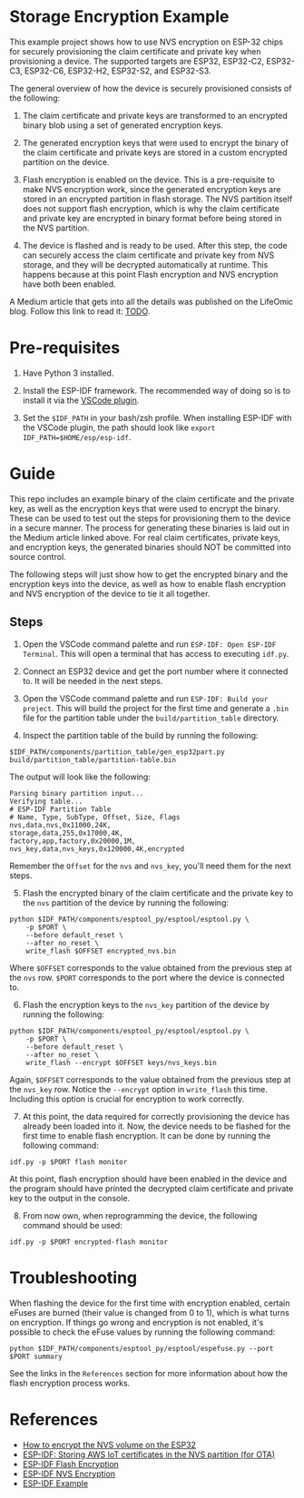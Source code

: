 # Storage Encryption Example

This example project shows how to use NVS encryption on ESP-32 chips for
securely provisioning the claim certificate and private key when provisioning
a device. The supported targets are ESP32, ESP32-C2, ESP32-C3, ESP32-C6,
ESP32-H2, ESP32-S2, and ESP32-S3.

The general overview of how the device is securely provisioned consists of the
following:

1. The claim certificate and private keys are transformed to an encrypted binary
blob using a set of generated encryption keys.

2. The generated encryption keys that were used to encrypt the binary of the
claim certificate and private keys are stored in a custom encrypted partition
on the device.

3. Flash encryption is enabled on the device. This is a pre-requisite to make
NVS encryption work, since the generated encryption keys are stored in an
encrypted partition in flash storage. The NVS partition itself does not support
flash encryption, which is why the claim certificate and private key are
encrypted in binary format before being stored in the NVS partition.

4. The device is flashed and is ready to be used. After this step, the code
can securely access the claim certificate and private key from NVS storage, and
they will be decrypted automatically at runtime. This happens because at this
point Flash encryption and NVS encryption have both been enabled.

A Medium article that gets into all the details was published on the LifeOmic
blog. Follow this link to read it: [TODO](https://medium.com/lifeomic).

# Pre-requisites

1. Have Python 3 installed.

2. Install the ESP-IDF framework. The recommended way of doing so is to install
it via the [VSCode plugin](https://github.com/espressif/vscode-esp-idf-extension/blob/master/docs/tutorial/install.md).

3. Set the `$IDF_PATH` in your bash/zsh profile. When installing ESP-IDF with
the VSCode plugin, the path should look like
`export IDF_PATH=$HOME/esp/esp-idf`.

# Guide

This repo includes an example binary of the claim certificate and the private
key, as well as the encryption keys that were used to encrypt the
binary. These can be used to test out the steps for provisioning them to the
device  in a secure manner. The process for generating these binaries is laid
out in the Medium article linked above. For real claim certificates, private
keys, and encryption keys, the generated binaries should NOT be committed into
source control.

The following steps will just show how to get the encrypted binary and the
encryption keys into the device, as well as how to enable flash encryption and
NVS encryption of the device to tie it all together.

## Steps

1. Open the VSCode command palette and run `ESP-IDF: Open ESP-IDF Terminal`.
This will open a terminal that has access to executing `idf.py`.

2. Connect an ESP32 device and get the port number where it connected to. It
will be needed in the next steps.

3. Open the VSCode command palette and run `ESP-IDF: Build your project`. This
will build the project for the first time and generate a `.bin` file for the
partition table under the `build/partition_table` directory.

4. Inspect the partition table of the build by running the following:

`$IDF_PATH/components/partition_table/gen_esp32part.py build/partition_table/partition-table.bin`

The output will look like the following:

```
Parsing binary partition input...
Verifying table...
# ESP-IDF Partition Table
# Name, Type, SubType, Offset, Size, Flags
nvs,data,nvs,0x11000,24K,
storage,data,255,0x17000,4K,
factory,app,factory,0x20000,1M,
nvs_key,data,nvs_keys,0x120000,4K,encrypted
```

Remember the `Offset` for the `nvs` and `nvs_key`, you'll need them for the
next steps.

5. Flash the encrypted binary of the claim certificate and the private key to
the `nvs` partition of the device by running the following:

```
python $IDF_PATH/components/esptool_py/esptool/esptool.py \
    -p $PORT \
    --before default_reset \
    --after no_reset \
    write_flash $OFFSET encrypted_nvs.bin
```

Where `$OFFSET` corresponds to the value obtained from the previous step at
the `nvs` row. `$PORT` corresponds to the port where the device is connected to.

6. Flash the encryption keys to the `nvs_key` partition of the device by running
the following:

```
python $IDF_PATH/components/esptool_py/esptool/esptool.py \
    -p $PORT \
    --before default_reset \
    --after no_reset \
    write_flash --encrypt $OFFSET keys/nvs_keys.bin
```

Again, `$OFFSET` corresponds to the value obtained from the previous step at
the `nvs_key` row. Notice the `--encrypt` option in `write_flash` this time.
Including this option is crucial for encryption to work correctly.

7. At this point, the data required for correctly provisioning the device has
already been loaded into it. Now, the device needs to be flashed for the first
time to enable flash encryption. It can be done by running the following
command:

`idf.py -p $PORT flash monitor`

At this point, flash encryption should have been enabled in the device and the
program should have printed the decrypted claim certificate and private key to
the output in the console.

8. From now own, when reprogramming the device, the following command should be
used:

`idf.py -p $PORT encrypted-flash monitor`

# Troubleshooting

When flashing the device for the first time with encryption enabled, certain
eFuses are burned (their value is changed from 0 to 1), which is what turns on
encryption. If things go wrong and encryption is not enabled, it's possible to
check the eFuse values by running the following command:

`python $IDF_PATH/components/esptool_py/esptool/espefuse.py --port $PORT summary`

See the links in the `References` section for more information about how the
flash encryption process works.

# References
- [How to encrypt the NVS volume on the ESP32](https://dev.to/kkentzo/how-to-encrypt-the-nvs-volume-on-the-esp32-4n9k)
- [ESP-IDF: Storing AWS IoT certificates in the NVS partition (for OTA)](https://savjee.be/blog/esp-idf-store-aws-iot-certificates-in-nvs-partition/)
- [ESP-IDF Flash Encryption](https://docs.espressif.com/projects/esp-idf/en/latest/esp32/security/flash-encryption.html#flash-encryption)
- [ESP-IDF NVS Encryption](https://docs.espressif.com/projects/esp-idf/en/latest/esp32/api-reference/storage/nvs_flash.html#nvs-encryption)
- [ESP-IDF Example](https://github.com/espressif/esp-idf/tree/efe919275e8f4516ffd5f99f9a59e9d3efbae281/examples/security/flash_encryption)
